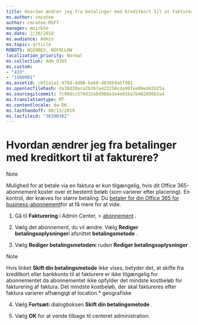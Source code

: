 ```yaml
---
title: Hvordan ændrer jeg fra betalinger med kreditkort til at fakturere?
ms.author: cmcatee
author: cmcatee-MSFT
manager: mnirkhe
ms.date: 2/20/2018
ms.audience: Admin
ms.topic: article
ROBOTS: NOINDEX, NOFOLLOW
localization_priority: Normal
ms.collection: Adm_O365
ms.custom:
- "433"
- "1500001"
ms.assetid: c8f2a1a1-9704-4d08-ba60-d836b9a5f981
ms.openlocfilehash: da38d20aca2b367a423250cda997ee09ed42b25a
ms.sourcegitcommit: 7c90dcc570d32ebd968e3e4e816a7b482890b3a4
ms.translationtype: MT
ms.contentlocale: da-DK
ms.lasthandoff: 08/13/2019
ms.locfileid: "36390362"
---
```

# <a name="how-do-i-change-from-credit-card-payments-to-invoice"></a>Hvordan ændrer jeg fra betalinger med kreditkort til at fakturere?

> [!NOTE]
> Mulighed for at betale via en faktura er kun tilgængelig, hvis dit Office 365-abonnement koster over et bestemt beløb (som varierer efter placering). En kontrol, der kræves for større betaling. Du [betaler for din Office 365 for business-abonnement](https://docs.microsoft.com/en-us/office365/admin/subscriptions-and-billing/pay-for-your-subscription)for at få mere for at vide.
  
1. Gå til **Fakturering** i Admin Center, \> [abonnement](https://go.microsoft.com/fwlink/p/?linkid=842054) .

2. Vælg det abonnement, du vil ændre. Vælg **Rediger betalingsoplysninger**i afsnittet **betalingsmetode** .

3. Vælg **Rediger betalingsmetoden**i ruden **Rediger betalingsoplysninger** .

> [!NOTE]
> Hvis linket **Skift din betalingsmetode** ikke vises, betyder det, at skifte fra kreditkort eller bankkonto til at fakturere er ikke tilgængelig for abonnementet da abonnementet ikke opfylder det mindste kostbeløb for fakturering af faktura. Det mindste kostbeløb, der skal faktureres efter faktura varierer afhængigt af location.* geografiske
  
4. Vælg **Fortsæt**i dialogboksen **Skift din betalingsmetode** .

5. Vælg **OK** for at vende tilbage til centeret administration.